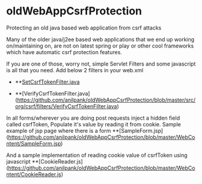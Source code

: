 # oldWebAppCsrfProtection
Protecting an old java based web application from csrf attacks

Many of the older java/j2ee based web applications that we end up working on/maintaining on, are not on latest spring or play or other cool frameworks which have automatic csrf protection features.

If you are one of those, worry not, simple Servlet Filters and some javascript is all that you need.
Add below 2 filters in your web.xml 
- **[SetCsrfTokenFilter.java](https://github.com/anilpank/oldWebAppCsrfProtection/blob/master/src/org/csrf/filters/SetCsrfTokenFilter.java)

- **[VerifyCsrfTokenFilter.java]
(https://github.com/anilpank/oldWebAppCsrfProtection/blob/master/src/org/csrf/filters/VerifyCsrfTokenFilter.java)

In all forms/wherever you are doing post requests inject a hidden field called csrfToken, Populate it's value by reading it from cookie.
Sample example of jsp page where there is a form
**[SampleForm.jsp]
(https://github.com/anilpank/oldWebAppCsrfProtection/blob/master/WebContent/SampleForm.jsp)

And a sample implementation of reading cookie value of csrfToken using javascript
**[CookieReader.js]
(https://github.com/anilpank/oldWebAppCsrfProtection/blob/master/WebContent/CookieReader.js)



